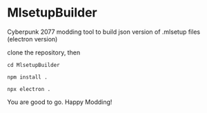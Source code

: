 # MlsetupBuilder
Cyberpunk 2077 modding tool to build json version of .mlsetup files (electron version)

clone the repository, then
```
cd MlsetupBuilder

npm install .

npx electron .
```
You are good to go. Happy Modding!
